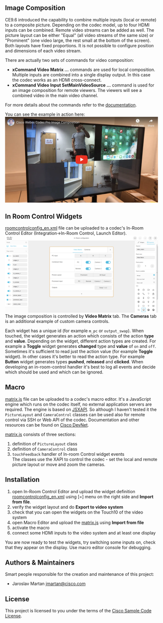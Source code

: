 ## Image Composition
CE9.6 introduced the capability to combine multiple inputs (local or remote) to a composite picture. Depending on the codec model, up to four HDMI inputs can be combined. Remote video streams can be added as well. The picture layout can be either "Equal" (all video streams of the same size) or "Prominent" (one video large, the rest small at the bottom of the screen). Both layouts have fixed proportions. It is not possible to configure position and dimensions of each video stream.

There are actually two sets of commands for video composition:
* **xCommand Video Matrix ...** commands are used for local composition. Multiple inputs are combined into a single display output. In this case the codec works as an HDMI cross-connect.
* **xCommand Video Input SetMainVideoSource ...** command is used for an image composition for remote viewers. The viewers will see a combined video in the main video channel.

For more details about the commands refer to the [documentation](https://www.cisco.com/c/dam/en/us/td/docs/telepresence/endpoint/ce96/collaboration-endpoint-software-api-reference-guide-ce96.pdf).

You can see the example in action here:  
[![YouTube](CodecProImageComposition.png)](https://youtu.be/fKuViiEQwYg)

## In Room Control Widgets
[roomcontrolconfig_en.xml](./roomcontrolconfig_en.xml) file can be uploaded to a codec's In-Room Control Editor (Integration->In-Room Control, Launch Editor).  
![In-Room Control Editor](in-room-editor.png)  
The image composition is controlled by **Video Matrix** tab. The **Cameras** tab is an additional example of custom camera controls.  

Each widget has a unique id (for example `m_pc` or `output_swap`). When touched, the widget generates an action which consists of the action **type** and **value**. Depending on the widget, different action types are created. For example a **Toggle** widget generates  **changed** type and **value** of `on` and `off`. Sometimes it's sufficient to read just the action value (for example **Toggle** widget). In other cases it's better to read the action type. For example **Button** widget generates types **pushed**, **released** and **clicked**. When developing an in-room-control handler it's best to log all events and decide which should be used and which can be ignored.

## Macro
[matrix.js](./matrix.js) file can be uploaded to a codec's macro editor. It's a JavaScript engine which runs on the codec itself, no external application servers are required. The engine is based on [JSXAPI](https://github.com/cisco-ce/jsxapi). So although I haven't tested it the `PictureLayout` and `CameraControl` classes can be used also for remote control via SSH or Web API of the codec. Documentation and other resources can be found on [Cisco DevNet](https://developer.cisco.com/codeexchange/github/repo/CiscoDevNet/awesome-xapi/).

[matrix.js](./matrix.js) consists of three sections:
1. definition of `PictureLayout` class
2. definition of `CameraControl` class
3. `touchFeedback` handler of In-room Control widget events  
The classes use the XAPI to control the codec - set the local and remote picture layout or move and zoom the cameras.

## Installation

1. open In-Room Control Editor and upload the widget definition [roomcontrolconfig_en.xml](./roomcontrolconfig_en.xml) using [=] menu on the right side and **Import from file**.
2. verify the widget layout and do **Export to video system**
3. check that you can open the widgets on the Touch10 of the video system
4. open Macro Editor and upload the [matrix.js](./matrix.js) using **Import from file**
5. activate the macro
6. connect some HDMI inputs to the video system and at least one display

You are now ready to test the widgets, try switching some inputs on, check that they appear on the display. Use macro editor console for debugging.

## Authors & Maintainers

Smart people responsible for the creation and maintenance of this project:

- Jaroslav Martan <jmartan@cisco.com>

## License

This project is licensed to you under the terms of the [Cisco Sample Code License](./LICENSE).
